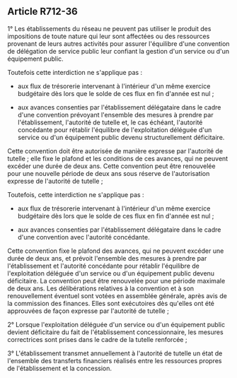 Article R712-36
----
1° Les établissements du réseau ne peuvent pas utiliser le produit des
impositions de toute nature qui leur sont affectées ou des ressources provenant
de leurs autres activités pour assurer l'équilibre d'une convention de
délégation de service public leur confiant la gestion d'un service ou d'un
équipement public.

Toutefois cette interdiction ne s'applique pas :

- aux flux de trésorerie intervenant à l'intérieur d'un même exercice budgétaire
dès lors que le solde de ces flux en fin d'année est nul ;

- aux avances consenties par l'établissement délégataire dans le cadre d'une
convention prévoyant l'ensemble des mesures à prendre par l'établissement,
l'autorité de tutelle et, le cas échéant, l'autorité concédante pour rétablir
l'équilibre de l'exploitation déléguée d'un service ou d'un équipement public
devenu structurellement déficitaire.

Cette convention doit être autorisée de manière expresse par l'autorité de
tutelle ; elle fixe le plafond et les conditions de ces avances, qui ne peuvent
excéder une durée de deux ans. Cette convention peut être renouvelée pour une
nouvelle période de deux ans sous réserve de l'autorisation expresse de
l'autorité de tutelle ;

Toutefois, cette interdiction ne s'applique pas :

- aux flux de trésorerie intervenant à l'intérieur d'un même exercice budgétaire
dès lors que le solde de ces flux en fin d'année est nul ;

- aux avances consenties par l'établissement délégataire dans le cadre d'une
convention avec l'autorité concédante.

Cette convention fixe le plafond des avances, qui ne peuvent excéder une durée
de deux ans, et prévoit l'ensemble des mesures à prendre par l'établissement et
l'autorité concédante pour rétablir l'équilibre de l'exploitation déléguée d'un
service ou d'un équipement public devenu déficitaire. La convention peut être
renouvelée pour une période maximale de deux ans. Les délibérations relatives à
la convention et à son renouvellement éventuel sont votées en assemblée
générale, après avis de la commission des finances. Elles sont exécutoires dès
qu'elles ont été approuvées de façon expresse par l'autorité de tutelle ;

2° Lorsque l'exploitation déléguée d'un service ou d'un équipement public
devient déficitaire du fait de l'établissement concessionnaire, les mesures
correctrices sont prises dans le cadre de la tutelle renforcée ;

3° L'établissement transmet annuellement à l'autorité de tutelle un état de
l'ensemble des transferts financiers réalisés entre les ressources propres de
l'établissement et la concession.
